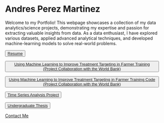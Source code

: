# Andres Perez Martinez

Welcome to my Portfolio! This webpage showcases a collection of my data analytics/science projects, demonstrating my expertise and passion for extracting valuable insights from data. As a data enthusiast, I have explored various datasets, applied advanced analytical techniques, and developed machine-learning models to solve real-world problems.




<button id="project-button"><a href="Resume-Andres Perez Martinez.pdf">Resume</a></button>

<button id="project-button"><a href="Use_Machine_Learning_to_Improve_Treatment_Targeting_in_Farmer_Training.pdf">Using Machine Learning to Improve Treatment Targeting in Farmer Training (Project Collaboration with the World Bank)</a></button>

<button id="project-button"><a href="ML_Analysis.html">Using Machine Learning to Improve Treatment Targeting in Farmer Training Code (Project Collaboration with the World Bank)</a></button>

<button id="project-button"><a href="House Prices in San Diego and Sacramento.pdf">Time Series Analysis Project</a></button>

<button id="project-button"><a href="THE ECONOMICS OF POPULATION GROWTH AND IMMIGRATION ON UNEMPLOYMENT RATE IN CALIFORNIA.pdf">Undergraduate Thesis</a></button>


<html>
<head>
  <title>Button Example</title>
  <style>
    /* Styles for the button with "project-button" id */
    #project-button: hover {
      background-color: rgba(171, 235, 198);
      color: white;
      font-size: 16px;
      padding: 10px 20px;
      border: none;
      border-radius: 5px;
      cursor: pointer;
    }
        /* Additional styles for the button when hovered */
    #project-button:hover {
      background-color: rgba(171, 235, 198);
    }
  </style>
</head>
</html>


<html>
<head>
  <title>Centered Buttons</title>
  <style>
    /* Center the container element */
    .container {
      text-align: center;
    }

    /* Style for the buttons */
    .container button {
      /* Your button styles here */
      margin: 5px; /* Optional: Add some space between buttons */
    }
  </style>
</head>

<html>
<head>
  <title>Contact Me</title>
</head>
<body>
  <!-- Your page content goes here -->

  <!-- Button at the bottom of the page -->
  <div class="contact-button">
    <a href="mailto:andy._992010@hotmail.com">Contact Me</a>
  </div>
</body>
</html>
